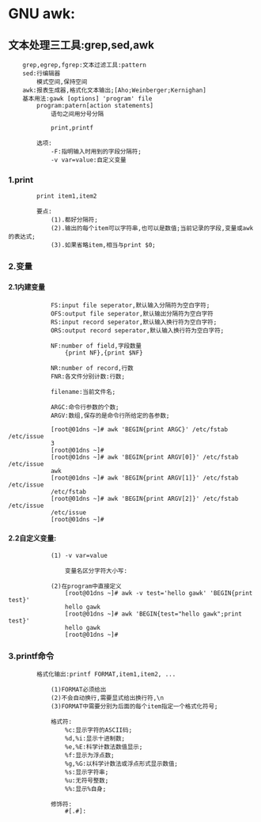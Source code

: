 # GNU awk:
	
## 	文本处理三工具:grep,sed,awk
		grep,egrep,fgrep:文本过滤工具:pattern
		sed:行编辑器
			模式空间,保持空间
		awk:报表生成器,格式化文本输出;[Aho;Weinberger;Kernighan]
		基本用法:gawk [options] 'program' file
			program:patern[action statements]
				语句之间用分号分隔

				print,printf

			选项:
				-F:指明输入时用到的字段分隔符;
				-v var=value:自定义变量

### 		1.print

			print item1,item2

			要点:
				(1).都好分隔符;
				(2).输出的每个item可以字符串,也可以是数值;当前记录的字段,变量或awk的表达式;
				(3).如果省略item,相当与print $0;

### 		2.变量
#### 			2.1内建变量
				FS:input file seperator,默认输入分隔符为空白字符;
				OFS:output file seperator,默认输出分隔符为空白字符
				RS:input record seperator,默认输入换行符为空白字符;
				ORS:output record seperator,默认输入换行符为空白字符;

				NF:number of field,字段数量
					{print NF},{print $NF}

				NR:number of record,行数
				FNR:各文件分别计数:行数;

				filename:当前文件名;

				ARGC:命令行参数的个数;
				ARGV:数组,保存的是命令行所给定的各参数;

				[root@01dns ~]# awk 'BEGIN{print ARGC}' /etc/fstab /etc/issue
				3
				[root@01dns ~]# 
				[root@01dns ~]# awk 'BEGIN{print ARGV[0]}' /etc/fstab /etc/issue 
				awk
				[root@01dns ~]# awk 'BEGIN{print ARGV[1]}' /etc/fstab /etc/issue 
				/etc/fstab
				[root@01dns ~]# awk 'BEGIN{print ARGV[2]}' /etc/fstab /etc/issue 
				/etc/issue
				[root@01dns ~]#

#### 			2.2自定义变量:
				(1) -v var=value

					变量名区分字符大小写:

				(2)在program中直接定义
					[root@01dns ~]# awk -v test='hello gawk' 'BEGIN{print test}'
					hello gawk
					[root@01dns ~]# awk 'BEGIN{test="hello gawk";print test}'
					hello gawk
					[root@01dns ~]#

### 		3.printf命令

			格式化输出:printf FORMAT,item1,item2, ...

				(1)FORMAT必须给出
				(2)不会自动换行,需要显式给出换行符,\n
				(3)FORMAT中需要分别为后面的每个item指定一个格式化符号;

				格式符:
					%c:显示字符的ASCII码;
					%d,%i:显示十进制数;
					%e,%E:科学计数法数值显示;
					%f:显示为浮点数;
					%g,%G:以科学计数法或浮点形式显示数值;
					%s:显示字符串;
					%u:无符号整数;
					%%:显示%自身;

				修饰符:
					#[.#]:

